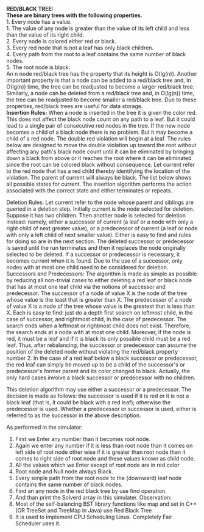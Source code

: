 <b>RED/BLACK TREE:</b>
<br><b>These are binary trees with the following properties.</b>
<br>1. Every node has a value.
<br>1. The value of any node is greater than the value of its left child and less than the value of its right child.
<br>2. Every node is colored either red or black.
<br>3. Every red node that is not a leaf has only black children.
<br>4. Every path from the root to a leaf contains the same number of black nodes.
<br>5. The root node is black.
<br>An n node red/black tree has the property that its height is O(lg(n)). Another important property is that a node can be added to a red/black tree and, in O(lg(n)) time, the tree can be readjusted to become a larger red/black tree. Similarly, a node can be deleted from a red/black tree and, in O(lg(n)) time, the tree can be readjusted to become smaller a red/black tree. Due to these properties, red/black trees are useful for data storage.
<br><b>Insertion Rules:</b>
When a node is inserted in the tree it is given the color red. This does not affect the black node count on any path to a leaf. But it could lead to a single pair of consecutive red nodes in the tree. If the new node becomes a child of a black node there is no problem. But it may become a child of a red node. The double red violation will begin at a leaf. The rules below are designed to move the double violation up toward the root without affecting any path's black node count until it can be eliminated by bringing down a black from above or it reaches the root where it can be eliminated since the root can be colored black without consequence.
Let current refer to the red node that has a red child thereby identifying the location of the violation. The parent of current will always be black. The list below shows all possible states for current. The insertion algorithm performs the action associated with the correct state and either terminates or repeats.

Deletion Rules:
Let current refer to the node whose parent and siblings are queried in a deletion step. Initially current is the node selected for deletion. Suppose it has two children. Then another node is selected for deletion instead: namely, either a successor of current (a leaf or a node with only a right child of next greater value), or a predecessor of current (a leaf or node with only a left child of next smaller value). Either is easy to find and rules for doing so are in the next section. The deleted successor or predecessor is saved until the run terminates and then it replaces the node originally selected to be deleted. If a successor or predecessor is necessary, it becomes current when it is found. Due to the use of a successor, only nodes with at most one child need to be considered for deletion.
Successors and Predecessors:
The algorithm is made as simple as possible by reducing all non-trivial cases to either deleting a red leaf or black node that has at most one leaf child via the notions of successor and predecessor. The successor of a node of value X is the node of the tree whose value is the least that is greater than X. The predecessor of a node of value X is a node of the tree whose value is the greatest that is less than X. Each is easy to find: just do a depth first search on leftmost child, in the case of successor, and rightmost child, in the case of predecessor. The search ends when a leftmost or rightmost child does not exist. Therefore, the search ends at a node with at most one child. Moreover, if the node is red, it must be a leaf and if it is black its only possible child must be a red leaf. Thus, after rebalancing, the successor or predecessor can assume the position of the deleted node without violating the red/black property number 2. In the case of a red leaf below a black successor or predecessor, the red leaf can simply be moved up to be a child of the successor's or predecessor's former parent and its color changed to black. Actually, the only hard cases involve a black successor or predecessor with no children.

This deletion algorithm may use either a successor or a predecessor. The decision is made as follows: the successor is used if it is red or it is not a black leaf (that is, it could be black with a red leaf); otherwise the predecessor is used. Whether a predecessor or successor is used, either is referred to as the successor in the above description.

As performed in the simulator:
1. First we Enter any number than it becomes root node.
2. Again we enter any number if it is less than root node than it comes on left side of root node other wise if it is greater than root node than it comes to right side of root node and these values known as child node.
3. All the values which we Enter except of root node are in red color
4. Root node and Null node always Black.
5. Every simple path from the root node to the (downward) leaf node contains the same number of black nodes.
6. Find an any node in the red black tree by use find operation.
7. And than print the Solverd array in this simulater.
Observation:
1. Most of the self-balancing BST library functions like map and set in C++ (OR TreeSet and TreeMap in Java) use Red Black Tree
2. It is used to implement CPU Scheduling Linux. Completely Fair Scheduler uses it.

